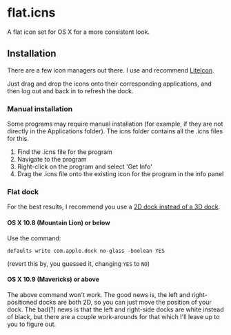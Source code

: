 flat.icns
=========

A flat icon set for OS X for a more consistent look.

## Installation

There are a few icon managers out there. I use and recommend [LiteIcon](http://www.freemacsoft.net/liteicon).

Just drag and drop the icons onto their corresponding applications, and then log out and back in to refresh the dock.

### Manual installation

Some programs may require manual installation (for example, if they are not directly in the Applications folder). The icns folder contains all the .icns files for this.

1. Find the .icns file for the program
2. Navigate to the program
3. Right-click on the program and select 'Get Info'
4. Drag the .icns file onto the existing icon for the program in the info panel 

### Flat dock

For the best results, I recommend you use a [2D dock instead of a 3D dock](http://hints.macworld.com/images/105dockcomparo.jpg).

#### OS X 10.8 (Mountain Lion) or below

Use the command: 

	defaults write com.apple.dock no-glass -boolean YES 

(revert this by, you guessed it, changing `YES` to `NO`)

#### OS X 10.9 (Mavericks) or above

The above command won't work. The good news is, the left and right-positioned docks are both 2D, so you can just move the position of your dock. The bad(?) news is that the left and right-side docks are white instead of black, but there are a couple work-arounds for that which I'll leave up to you to figure out.